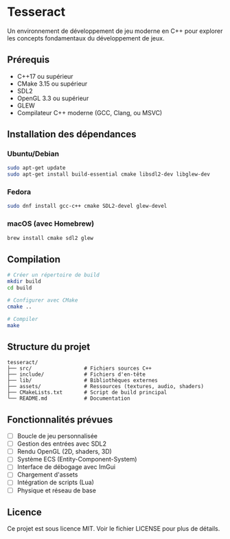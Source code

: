 # Tesseract

Un environnement de développement de jeu moderne en C++ pour explorer les concepts fondamentaux du développement de jeux.

## Prérequis

- C++17 ou supérieur
- CMake 3.15 ou supérieur
- SDL2
- OpenGL 3.3 ou supérieur
- GLEW
- Compilateur C++ moderne (GCC, Clang, ou MSVC)

## Installation des dépendances

### Ubuntu/Debian
```bash
sudo apt-get update
sudo apt-get install build-essential cmake libsdl2-dev libglew-dev
```

### Fedora
```bash
sudo dnf install gcc-c++ cmake SDL2-devel glew-devel
```

### macOS (avec Homebrew)
```bash
brew install cmake sdl2 glew
```

## Compilation

```bash
# Créer un répertoire de build
mkdir build
cd build

# Configurer avec CMake
cmake ..

# Compiler
make
```

## Structure du projet

```
tesseract/
├── src/                 # Fichiers sources C++
├── include/             # Fichiers d'en-tête
├── lib/                 # Bibliothèques externes
├── assets/              # Ressources (textures, audio, shaders)
├── CMakeLists.txt       # Script de build principal
└── README.md            # Documentation
```

## Fonctionnalités prévues

- [ ] Boucle de jeu personnalisée
- [ ] Gestion des entrées avec SDL2
- [ ] Rendu OpenGL (2D, shaders, 3D)
- [ ] Système ECS (Entity-Component-System)
- [ ] Interface de débogage avec ImGui
- [ ] Chargement d'assets
- [ ] Intégration de scripts (Lua)
- [ ] Physique et réseau de base

## Licence

Ce projet est sous licence MIT. Voir le fichier LICENSE pour plus de détails.
